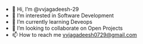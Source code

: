- 👋 Hi, I’m @vvjagadeesh-29
- 👀 I’m interested in Software Development
- 🌱 I’m currently learning Deveops
- 💞️ I’m looking to collaborate on Open Projects
- 📫 How to reach me vvjagadeesh0729@gmail.com


<!---
vvjagadeesh-29/vvjagadeesh-29 is a ✨ special ✨ repository because its `README.md` (this file) appears on your GitHub profile.
You can click the Preview link to take a look at your changes.
--->
